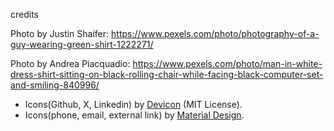 credits 

Photo by Justin Shaifer: https://www.pexels.com/photo/photography-of-a-guy-wearing-green-shirt-1222271/

Photo by Andrea Piacquadio: https://www.pexels.com/photo/man-in-white-dress-shirt-sitting-on-black-rolling-chair-while-facing-black-computer-set-and-smiling-840996/

- Icons(Github, X, Linkedin) by [Devicon](https://github.com/devicons/devicon) (MIT License).  
- Icons(phone, email, external link) by [Material Design](https://materialdesignicons.com/).